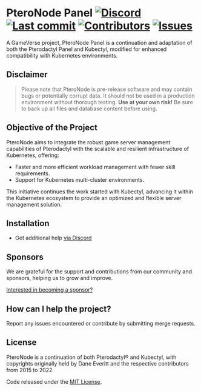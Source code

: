 # PteroNode Panel [![Discord](https://img.shields.io/discord/698794604731826216?label=Discord&logo=Discord&logoColor=white&style=flat-square)](https://discord.com/invite/gameverse) [![Last commit](https://img.shields.io/github/last-commit/GameVerse-App/panel?style=flat-square)](https://github.com/GameVerse-App/panel/commits/develop) [![Contributors](https://img.shields.io/github/contributors/GameVerse-App/panel?style=flat-square)](https://github.com/GameVerse-App/panel/graphs/contributors) [![Issues](https://img.shields.io/github/issues/GameVerse-App/panel?style=flat-square)](https://github.com/GameVerse-App/panel/issues)
A GameVerse project, PteroNode Panel is a continuation and adaptation of both the Pterodactyl Panel and Kubectyl, modified for enhanced compatibility with Kubernetes environments. 

## Disclaimer
> Please note that PteroNode is pre-release software and may contain bugs or potentially corrupt data. It should not be used in a production environment without thorough testing. **Use at your own risk!** Be sure to back up all files and database content before using.

## Objective of the Project
PteroNode aims to integrate the robust game server management capabilities of Pterodactyl with the scalable and resilient infrastructure of Kubernetes, offering:
- Faster and more efficient workload management with fewer skill requirements.
- Support for Kubernetes multi-cluster environments.

This initiative continues the work started with Kubectyl, advancing it within the Kubernetes ecosystem to provide an optimized and flexible server management solution.

## Installation

* Get additional help [via Discord](https://discord.com/invite/gameverse)

## Sponsors

We are grateful for the support and contributions from our community and sponsors, helping us to grow and improve.

[Interested in becoming a sponsor?](https://www.buymeacoffee.com/gameverse)

## How can I help the project?

Report any issues encountered or contribute by submitting merge requests.

## License

PteroNode is a continuation of both Pterodactyl® and Kubectyl, with copyrights originally held by Dane Everitt and the respective contributors from 2015 to 2022.

Code released under the [MIT License](https://github.com/GameVerse-App/panel/blob/develop/LICENSE).
